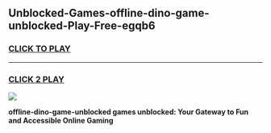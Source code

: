 
## Unblocked-Games-offline-dino-game-unblocked-Play-Free-egqb6
<h3>
<a href="https://premium76.site?title=offline-dino-game-unblocked&ref=09A">CLICK TO PLAY</a></h3>
<hr>

<h3>
<a href="https://premium76.site?title=offline-dino-game-unblocked&ref=09A">CLICK 2 PLAY</a>
  
</h3>

<a href="https://premium76.site?title=offline-dino-game-unblocked&ref=09A"><img src="https://clearcache.store/games.png"></a>


**offline-dino-game-unblocked games unblocked: Your Gateway to Fun and Accessible Online Gaming**

